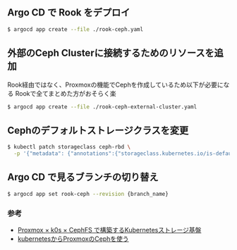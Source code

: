 ## Argo CD で Rook をデプロイ

```sh
$ argocd app create --file ./rook-ceph.yaml
```

## 外部のCeph Clusterに接続するためのリソースを追加

Rook経由ではなく、Proxmoxの機能でCephを作成しているため以下が必要になる
Rookで全てまとめた方がおそらく楽

```sh
$ argocd app create --file ./rook-ceph-external-cluster.yaml
```

## Cephのデフォルトストレージクラスを変更

```sh
$ kubectl patch storageclass ceph-rbd \
  -p '{"metadata": {"annotations":{"storageclass.kubernetes.io/is-default-class":"true"}}}'
```

## Argo CD で見るブランチの切り替え

```sh
$ argocd app set rook-ceph --revision {branch_name}
```

### 参考

- [Proxmox × k0s × CephFS で構築するKubernetesストレージ基盤](https://zenn.dev/aobaiwaki/articles/28ad58a3acaf24)
- [kubernetesからProxmoxのCephを使う](https://www.tunamaguro.dev/articles/20240318-kubernetes%E3%81%8B%E3%82%89Proxmox%E3%81%AECeph%E3%82%92%E4%BD%BF%E3%81%86/)
